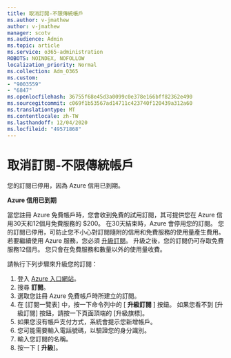 ```yaml
---
title: 取消訂閱-不限傳統帳戶
ms.author: v-jmathew
author: v-jmathew
manager: scotv
ms.audience: Admin
ms.topic: article
ms.service: o365-administration
ROBOTS: NOINDEX, NOFOLLOW
localization_priority: Normal
ms.collection: Adm_O365
ms.custom:
- "9003559"
- "6847"
ms.openlocfilehash: 36755f68e45d3a0099c0e378e166bff82362e490
ms.sourcegitcommit: c069f1b53567ad14711c423740f120439a312a60
ms.translationtype: MT
ms.contentlocale: zh-TW
ms.lasthandoff: 12/04/2020
ms.locfileid: "49571868"
---
```

# <a name="subscription-cancelled---legacy---free-account"></a>取消訂閱-不限傳統帳戶

您的訂閱已停用，因為 Azure 信用已到期。

**Azure 信用已到期**

當您註冊 Azure 免費帳戶時，您會收到免費的試用訂閱，其可提供您在 Azure 信用30天和12個月免費服務的 $200。 在30天結束時，Azure 會停用您的訂閱。 您的訂閱已停用，可防止您不小心對訂閱隨附的信用和免費服務的使用量產生費用。 若要繼續使用 Azure 服務，您必須 [升級訂閱](https://docs.microsoft.com/azure/cost-management-billing/manage/upgrade-azure-subscription)。 升級之後，您的訂閱仍可存取免費服務12個月。 您只會在免費服務和數量以外的使用量收費。

請執行下列步驟來升級您的訂閱：

1. 登入 [Azure 入口網站](https://portal.azure.com/)。
2. 搜尋 **訂閱**。
3. 選取您註冊 Azure 免費帳戶時所建立的訂閱。
4. 在 [訂閱一覽表] 中，按一下命令列中的 [ **升級訂閱** ] 按鈕。 如果您看不到 [升級訂閱] 按鈕，請按一下頁面頂端的 [升級旗標]。
5. 如果您沒有帳戶支付方式，系統會提示您新增帳戶。
6. 您可能需要輸入電話號碼，以驗證您的身分識別。
7. 輸入您訂閱的名稱。
8. 按一下 [  **升級**]。
